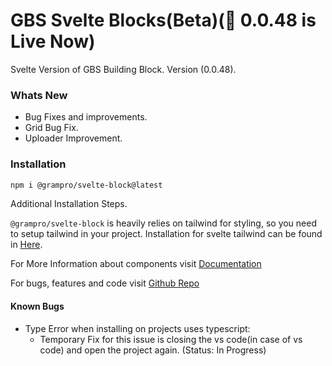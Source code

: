 # GBS Svelte Blocks(Beta)(🎉 0.0.48 is Live Now)

Svelte Version of GBS Building Block. Version (0.0.48).

### Whats New

- Bug Fixes and improvements.
- Grid Bug Fix.
- Uploader Improvement.

### Installation

```bash
npm i @grampro/svelte-block@latest
```

Additional Installation Steps.

`@grampro/svelte-block` is heavily relies on tailwind for styling, so you need to setup tailwind in your project. Installation for svelte tailwind can be found in [Here](https://tailwindcss.com/docs/guides/sveltekit).

For More Information about components visit [Documentation](https://gbs-svelte-bblock.netlify.app/)

For bugs, features and code visit [Github Repo](https://github.com/ananduremanan/svelte-component-library)

#### Known Bugs

- Type Error when installing on projects uses typescript:
  - Temporary Fix for this issue is closing the vs code(in case of vs code) and open the project again. (Status: In Progress)
